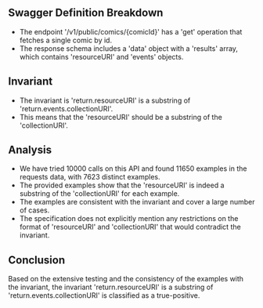 ## Swagger Definition Breakdown
- The endpoint '/v1/public/comics/{comicId}' has a 'get' operation that fetches a single comic by id.
- The response schema includes a 'data' object with a 'results' array, which contains 'resourceURI' and 'events' objects.

## Invariant
- The invariant is 'return.resourceURI' is a substring of 'return.events.collectionURI'.
- This means that the 'resourceURI' should be a substring of the 'collectionURI'.

## Analysis
- We have tried 10000 calls on this API and found 11650 examples in the requests data, with 7623 distinct examples.
- The provided examples show that the 'resourceURI' is indeed a substring of the 'collectionURI' for each example.
- The examples are consistent with the invariant and cover a large number of cases.
- The specification does not explicitly mention any restrictions on the format of 'resourceURI' and 'collectionURI' that would contradict the invariant.

## Conclusion
Based on the extensive testing and the consistency of the examples with the invariant, the invariant 'return.resourceURI' is a substring of 'return.events.collectionURI' is classified as a true-positive.
